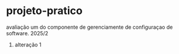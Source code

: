 # projeto-pratico

avaliação um do componente de gerenciamente de configuraçao de software. 2025/2



1. alteração 1
